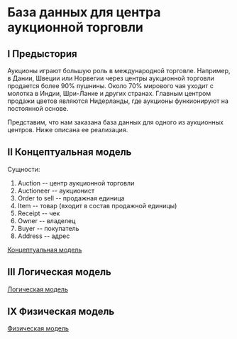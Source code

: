 # База данных для центра аукционной торговли

## I Предыстория

Аукционы играют большую роль в международной торговле. Например, в Дании, Швеции или Норвегии через центры аукционной торговли продается более 90% пушнины. Около 70% мирового чая уходит с молотка в Индии, Шри-Ланке и других странах. Главным центром продажи цветов являются Нидерланды, где аукционы функионируют на постоянной основе.

Представим, что нам заказана база данных для одного из аукционных центров. Ниже описана ее реализация.

## II Концептуальная модель

Сущности:
1. Auction -- центр аукционной торговли
2. Auctioneer -- аукционист
3. Order to sell -- продажная единица
4. Item -- товар (входит в состав продажной единицы)
5. Receipt -- чек
6. Owner -- владелец
7. Buyer -- покупатель
8. Address -- адрес

[Концептуальная модель](Conceptual_model.png)

## III Логическая модель

[Логическая модель](Logical_model.png)

## IX Физическая модель

[Физическая модель](Physical_model.pdf)